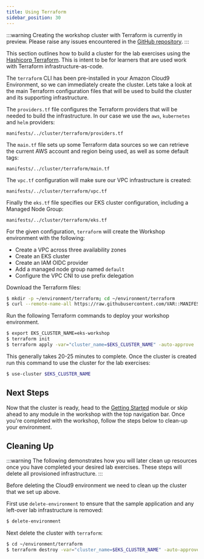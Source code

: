 ```yaml
---
title: Using Terraform
sidebar_position: 30
---
```


:::warning
Creating the workshop cluster with Terraform is currently in preview. Please raise any issues encountered in the [GitHub repository](https://github.com/aws-samples/eks-workshop-v2/issues).
:::

This section outlines how to build a cluster for the lab exercises using the [Hashicorp Terraform](https://developer.hashicorp.com/terraform). This is intent to be for learners that are used work with Terraform infrastructure-as-code.

The `terraform` CLI has been pre-installed in your Amazon Cloud9 Environment, so we can immediately create the cluster. Lets take a look at the main Terraform configuration files that will be used to build the cluster and its supporting infrastructure.

The `providers.tf` file configures the Terraform providers that will be needed to build the infrastructure. In our case we use the `aws`, `kubernetes` and `helm` providers:

```file hidePath=true
manifests/../cluster/terraform/providers.tf
```

The `main.tf` file sets up some Terraform data sources so we can retrieve the current AWS account and region being used, as well as some default tags:

```file hidePath=true
manifests/../cluster/terraform/main.tf
```

The `vpc.tf` configuration will make sure our VPC infrastructure is created:

```file hidePath=true
manifests/../cluster/terraform/vpc.tf
```

Finally the `eks.tf` file specifies our EKS cluster configuration, including a Managed Node Group:

```file hidePath=true
manifests/../cluster/terraform/eks.tf
```

For the given configuration, `terraform` will create the Workshop environment with the following:
- Create a VPC across three availability zones
- Create an EKS cluster
- Create an IAM OIDC provider
- Add a managed node group named `default`
- Configure the VPC CNI to use prefix delegation

Download the Terraform files:

```bash
$ mkdir -p ~/environment/terraform; cd ~/environment/terraform
$ curl --remote-name-all https://raw.githubusercontent.com/VAR::MANIFESTS_OWNER/VAR::MANIFESTS_REPOSITORY/VAR::MANIFESTS_REF/cluster/terraform/{main.tf,variables.tf,providers.tf,vpc.tf,eks.tf}
```

Run the following Terraform commands to deploy your workshop environment.

```bash
$ export EKS_CLUSTER_NAME=eks-workshop
$ terraform init
$ terraform apply -var="cluster_name=$EKS_CLUSTER_NAME" -auto-approve
```

This generally takes 20-25 minutes to complete. Once the cluster is created run this command to use the cluster for the lab exercises:

```bash
$ use-cluster $EKS_CLUSTER_NAME
```

## Next Steps

Now that the cluster is ready, head to the [Getting Started](/docs/introduction/getting-started) module or skip ahead to any module in the workshop with the top navigation bar. Once you're completed with the workshop, follow the steps below to clean-up your environment.

## Cleaning Up

:::warning
The following demonstrates how you will later clean up resources once you have completed your desired lab exercises. These steps will delete all provisioned infrastructure.
:::

Before deleting the Cloud9 environment we need to clean up the cluster that we set up above.

First use `delete-environment` to ensure that the sample application and any left-over lab infrastructure is removed:

```bash
$ delete-environment
```

Next delete the cluster with `terraform`:

```bash
$ cd ~/environment/terraform
$ terraform destroy -var="cluster_name=$EKS_CLUSTER_NAME" -auto-approve
```
